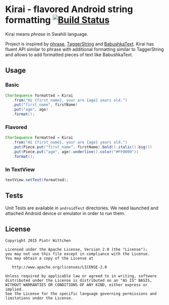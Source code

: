 Kirai - flavored Android string formatting [![Build Status](https://travis-ci.org/pwittchen/kirai.svg?branch=master)](https://travis-ci.org/pwittchen/kirai)
==========================================

Kirai means *phrase* in Swahili language.

Project is inspired by [phrase](https://github.com/square/phrase), [TaggerString](https://github.com/polok/TaggerString) and [BabushkaText](https://github.com/quiqueqs/BabushkaText).
Kirai has fluent API similar to phrase with additional formatting similar to TaggerString and allows to add formatted pieces of text like BabushkaText.

Usage
-----

### Basic

```java
CharSequence formatted = Kirai
   .from("Hi {first_name}, your are {age} years old.")
   .put("first_name", firstName)
   .put("age", age)
   .format();
```

### Flavored

```java
CharSequence formatted = Kirai
   .from("Hi {first_name}, your are {age} years old.")
   .put(Piece.put("first_name", firstName).bold().italic().big())
   .put(Piece.put("age", age).underline().color("#FF0000"))
   .format();
```

### In TextView

```java
textView.setText(formatted);
```

Tests
-----

Unit Tests are available in `androidTest` directories. We need launched and attached Android device or emulator in order to run them.

License
-------

    Copyright 2015 Piotr Wittchen

    Licensed under the Apache License, Version 2.0 (the "License");
    you may not use this file except in compliance with the License.
    You may obtain a copy of the License at

       http://www.apache.org/licenses/LICENSE-2.0

    Unless required by applicable law or agreed to in writing, software
    distributed under the License is distributed on an "AS IS" BASIS,
    WITHOUT WARRANTIES OR CONDITIONS OF ANY KIND, either express or implied.
    See the License for the specific language governing permissions and
    limitations under the License.
